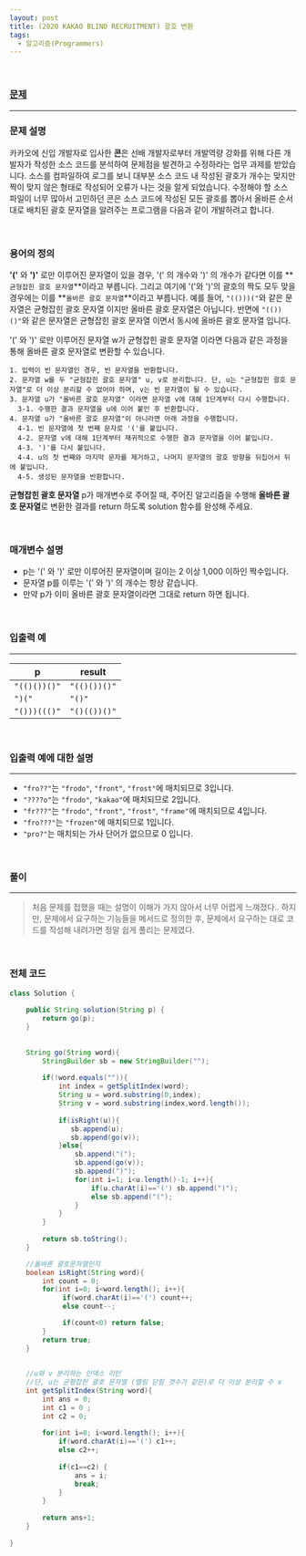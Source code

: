 ```yaml
---
layout: post
title: (2020 KAKAO BLIND RECRUITMENT) 괄호 변환
tags:
  - 알고리즘(Programmers)
---
```


<br>

### [문제](https://programmers.co.kr/learn/courses/30/lessons/60058)

---

### 문제 설명

카카오에 신입 개발자로 입사한 **콘**은 선배 개발자로부터 개발역량 강화를 위해 다른 개발자가 작성한 소스 코드를 분석하여 문제점을 발견하고 수정하라는 업무 과제를 받았습니다. 소스를 컴파일하여 로그를 보니 대부분 소스 코드 내 작성된 괄호가 개수는 맞지만 짝이 맞지 않은 형태로 작성되어 오류가 나는 것을 알게 되었습니다.
수정해야 할 소스 파일이 너무 많아서 고민하던 콘은 소스 코드에 작성된 모든 괄호를 뽑아서 올바른 순서대로 배치된 괄호 문자열을 알려주는 프로그램을 다음과 같이 개발하려고 합니다.

<br>

### 용어의 정의

**'('** 와 **')'** 로만 이루어진 문자열이 있을 경우, '(' 의 개수와 ')' 의 개수가 같다면 이를 **`균형잡힌 괄호 문자열`**이라고 부릅니다.
그리고 여기에 '('와 ')'의 괄호의 짝도 모두 맞을 경우에는 이를 **`올바른 괄호 문자열`**이라고 부릅니다.
예를 들어, `"(()))("`와 같은 문자열은 균형잡힌 괄호 문자열 이지만 올바른 괄호 문자열은 아닙니다.
반면에 `"(())()"`와 같은 문자열은 균형잡힌 괄호 문자열 이면서 동시에 올바른 괄호 문자열 입니다.

'(' 와 ')' 로만 이루어진 문자열 w가 균형잡힌 괄호 문자열 이라면 다음과 같은 과정을 통해 올바른 괄호 문자열로 변환할 수 있습니다.

```
1. 입력이 빈 문자열인 경우, 빈 문자열을 반환합니다. 
2. 문자열 w를 두 "균형잡힌 괄호 문자열" u, v로 분리합니다. 단, u는 "균형잡힌 괄호 문자열"로 더 이상 분리할 수 없어야 하며, v는 빈 문자열이 될 수 있습니다. 
3. 문자열 u가 "올바른 괄호 문자열" 이라면 문자열 v에 대해 1단계부터 다시 수행합니다. 
  3-1. 수행한 결과 문자열을 u에 이어 붙인 후 반환합니다. 
4. 문자열 u가 "올바른 괄호 문자열"이 아니라면 아래 과정을 수행합니다. 
  4-1. 빈 문자열에 첫 번째 문자로 '('를 붙입니다. 
  4-2. 문자열 v에 대해 1단계부터 재귀적으로 수행한 결과 문자열을 이어 붙입니다. 
  4-3. ')'를 다시 붙입니다. 
  4-4. u의 첫 번째와 마지막 문자를 제거하고, 나머지 문자열의 괄호 방향을 뒤집어서 뒤에 붙입니다. 
  4-5. 생성된 문자열을 반환합니다.
```

**균형잡힌 괄호 문자열** p가 매개변수로 주어질 때, 주어진 알고리즘을 수행해 **올바른 괄호 문자열**로 변환한 결과를 return 하도록 solution 함수를 완성해 주세요.

<br>

### 매개변수 설명

- p는 '(' 와 ')' 로만 이루어진 문자열이며 길이는 2 이상 1,000 이하인 짝수입니다.
- 문자열 p를 이루는 '(' 와 ')' 의 개수는 항상 같습니다.
- 만약 p가 이미 올바른 괄호 문자열이라면 그대로 return 하면 됩니다.

<br>

### 입출력 예

---

| p            | result       |
| ------------ | ------------ |
| `"(()())()"` | `"(()())()"` |
| `")("`       | `"()"`       |
| `"()))((()"` | `"()(())()"` |

<br>

### 입출력 예에 대한 설명

---

- `"fro??"`는 `"frodo"`, `"front"`, `"frost"`에 매치되므로 3입니다.
- `"????o"`는 `"frodo"`, `"kakao"`에 매치되므로 2입니다.
- `"fr???"`는 `"frodo"`, `"front"`, `"frost"`, `"frame"`에 매치되므로 4입니다.
- `"fro???"`는 `"frozen"`에 매치되므로 1입니다.
- `"pro?"`는 매치되는 가사 단어가 없으므로 0 입니다.

<br>

### 풀이

---

>  처음 문제를 접했을 때는 설명이 이해가 가지 않아서 너무 어렵게 느껴졌다.. 하지만, 문제에서 요구하는 기능들을 메서드로 정의한 후, 문제에서 요구하는 대로 코드를 작성해 내려가면 정말 쉽게 풀리는 문제였다. 

<br>

### 전체 코드 

```java
class Solution {
   
    public String solution(String p) {
        return go(p);
    }
    
  
    String go(String word){
        StringBuilder sb = new StringBuilder("");
        
        if(!word.equals("")){
            int index = getSplitIndex(word);
            String u = word.substring(0,index);
            String v = word.substring(index,word.length());
          
            if(isRight(u)){
               sb.append(u);
               sb.append(go(v));
            }else{
                sb.append("(");
                sb.append(go(v));
                sb.append(")");
                for(int i=1; i<u.length()-1; i++){
                    if(u.charAt(i)=='(') sb.append(")");
                    else sb.append("(");
                }
            }
        }
        
        return sb.toString();
    }

    //올바른 괄호문자열인지
    boolean isRight(String word){
        int count = 0;
        for(int i=0; i<word.length(); i++){
             if(word.charAt(i)=='(') count++;
             else count--;

             if(count<0) return false;
        }  
        return true;  
    }
    
  
    //u와 v 분리하는 인덱스 리턴 
    //단, u는 균형잡힌 괄호 문자열 (열림 닫힘 갯수가 같은)로 더 이상 분리할 수 x
    int getSplitIndex(String word){
        int ans = 0;
        int c1 = 0 ; 
        int c2 = 0;
      
        for(int i=0; i<word.length(); i++){
            if(word.charAt(i)=='(') c1++;
            else c2++;
            
            if(c1==c2) {
                ans = i;
                break;
            }
        }
        
        return ans+1;
    }
  
}
```



